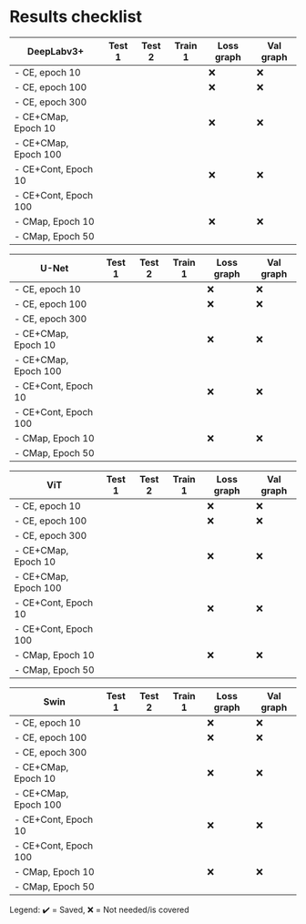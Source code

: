 # Results checklist

| DeepLabv3+           | Test 1 | Test 2 | Train 1 | Loss graph | Val graph |
|----------------------|--------|--------|---------|------------|-----------|
| - CE, epoch 10       |        |        |         | ❌          | ❌         |
| - CE, epoch 100      |        |        |         | ❌          | ❌         |
| - CE, epoch 300      |        |        |         |            |           |
| - CE+CMap, Epoch 10  |        |        |         | ❌          | ❌         |
| - CE+CMap, Epoch 100 |        |        |         |            |           |
| - CE+Cont, Epoch 10  |        |        |         | ❌          | ❌         |
| - CE+Cont, Epoch 100 |        |        |         |            |           |
| - CMap, Epoch 10     |        |        |         | ❌          | ❌         |
| - CMap, Epoch 50     |        |        |         |            |           |

| U-Net                | Test 1 | Test 2 | Train 1 | Loss graph | Val graph |
|----------------------|--------|--------|---------|------------|-----------|
| - CE, epoch 10       |        |        |         | ❌          | ❌         |
| - CE, epoch 100      |        |        |         | ❌          | ❌         |
| - CE, epoch 300      |        |        |         |            |           |
| - CE+CMap, Epoch 10  |        |        |         | ❌          | ❌         |
| - CE+CMap, Epoch 100 |        |        |         |            |           |
| - CE+Cont, Epoch 10  |        |        |         | ❌          | ❌         |
| - CE+Cont, Epoch 100 |        |        |         |            |           |
| - CMap, Epoch 10     |        |        |         | ❌          | ❌         |
| - CMap, Epoch 50     |        |        |         |            |           |

| ViT                  | Test 1 | Test 2 | Train 1 | Loss graph | Val graph |
|----------------------|--------|--------|---------|------------|-----------|
| - CE, epoch 10       |        |        |         | ❌          | ❌         |
| - CE, epoch 100      |        |        |         | ❌          | ❌         |
| - CE, epoch 300      |        |        |         |            |           |
| - CE+CMap, Epoch 10  |        |        |         | ❌          | ❌         |
| - CE+CMap, Epoch 100 |        |        |         |            |           |
| - CE+Cont, Epoch 10  |        |        |         | ❌          | ❌         |
| - CE+Cont, Epoch 100 |        |        |         |            |           |
| - CMap, Epoch 10     |        |        |         | ❌          | ❌         |
| - CMap, Epoch 50     |        |        |         |            |           |

| Swin                 | Test 1 | Test 2 | Train 1 | Loss graph | Val graph |
|----------------------|--------|--------|---------|------------|-----------|
| - CE, epoch 10       |        |        |         | ❌          | ❌         |
| - CE, epoch 100      |        |        |         | ❌          | ❌         |
| - CE, epoch 300      |        |        |         |            |           |
| - CE+CMap, Epoch 10  |        |        |         | ❌          | ❌         |
| - CE+CMap, Epoch 100 |        |        |         |            |           |
| - CE+Cont, Epoch 10  |        |        |         | ❌          | ❌         |
| - CE+Cont, Epoch 100 |        |        |         |            |           |
| - CMap, Epoch 10     |        |        |         | ❌          | ❌         |
| - CMap, Epoch 50     |        |        |         |            |           |

Legend: ✔️ = Saved, ❌ = Not needed/is covered
